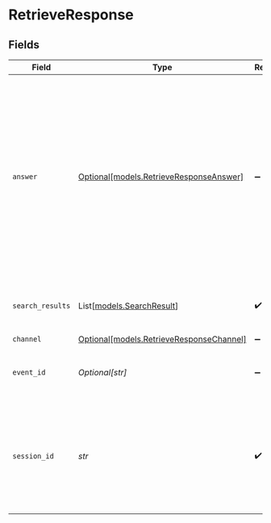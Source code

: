 # RetrieveResponse


## Fields

| Field                                                                                                                                                                                            | Type                                                                                                                                                                                             | Required                                                                                                                                                                                         | Description                                                                                                                                                                                      | Example                                                                                                                                                                                          |
| ------------------------------------------------------------------------------------------------------------------------------------------------------------------------------------------------ | ------------------------------------------------------------------------------------------------------------------------------------------------------------------------------------------------ | ------------------------------------------------------------------------------------------------------------------------------------------------------------------------------------------------ | ------------------------------------------------------------------------------------------------------------------------------------------------------------------------------------------------ | ------------------------------------------------------------------------------------------------------------------------------------------------------------------------------------------------ |
| `answer`                                                                                                                                                                                         | [Optional[models.RetrieveResponseAnswer]](../models/retrieveresponseanswer.md)                                                                                                                   | :heavy_minus_sign:                                                                                                                                                                               | If a certified answer is given. The answer object will be present. <br><br> This will be shown only if certified answers are configured and the certified answer meets the configured threshold. |                                                                                                                                                                                                  |
| `search_results`                                                                                                                                                                                 | List[[models.SearchResult](../models/searchresult.md)]                                                                                                                                           | :heavy_check_mark:                                                                                                                                                                               | Top search results with relevance scores and metadata.                                                                                                                                           |                                                                                                                                                                                                  |
| `channel`                                                                                                                                                                                        | [Optional[models.RetrieveResponseChannel]](../models/retrieveresponsechannel.md)                                                                                                                 | :heavy_minus_sign:                                                                                                                                                                               | N/A                                                                                                                                                                                              |                                                                                                                                                                                                  |
| `event_id`                                                                                                                                                                                       | *Optional[str]*                                                                                                                                                                                  | :heavy_minus_sign:                                                                                                                                                                               | Unique ID for this specific API call or event.                                                                                                                                                   | 6154589f-b43f-4471-b2c7-92c6c888a871                                                                                                                                                             |
| `session_id`                                                                                                                                                                                     | *str*                                                                                                                                                                                            | :heavy_check_mark:                                                                                                                                                                               | ID that ties multiple API calls to the same user session. Will be used as part of to tie events back to a session.                                                                               | 6154589f-b43f-4471-b2c7-92c6c888a643                                                                                                                                                             |